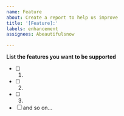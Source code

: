 ```yaml
---
name: Feature
about: Create a report to help us improve
title: '[Feature]:'
labels: enhancement
assignees: Abeautifulsnow

---
```


**List the features you want to be supported**
- [ ] 1.
- [ ] 2.
- [ ] 3.
- [ ] and so on...
